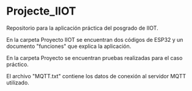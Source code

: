 # Projecte_IIOT
Repositorio para la aplicación práctica del posgrado de IIOT.

En la carpeta Proyecto IIOT se encuentran dos códigos de ESP32 y un documento "funciones" que explica la aplicación.

En la carpeta Proyecto se encuentran pruebas realizadas para el caso práctico.

El archivo "MQTT.txt" contiene los datos de conexión al servidor MQTT utilizado.

